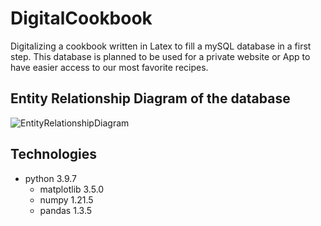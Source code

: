 # DigitalCookbook
Digitalizing a cookbook written in Latex to fill a mySQL database in a first step. This database is planned to be used for a private website or App to have easier access to our most favorite recipes. 

## Entity Relationship Diagram of the database 
![EntityRelationshipDiagram](https://user-images.githubusercontent.com/68091502/153875215-67846e8f-ea13-4064-b83e-6acd4cbac6b3.jpg)


## Technologies
- python  3.9.7 
  - matplotlib 3.5.0
  - numpy 1.21.5
  - pandas 1.3.5
